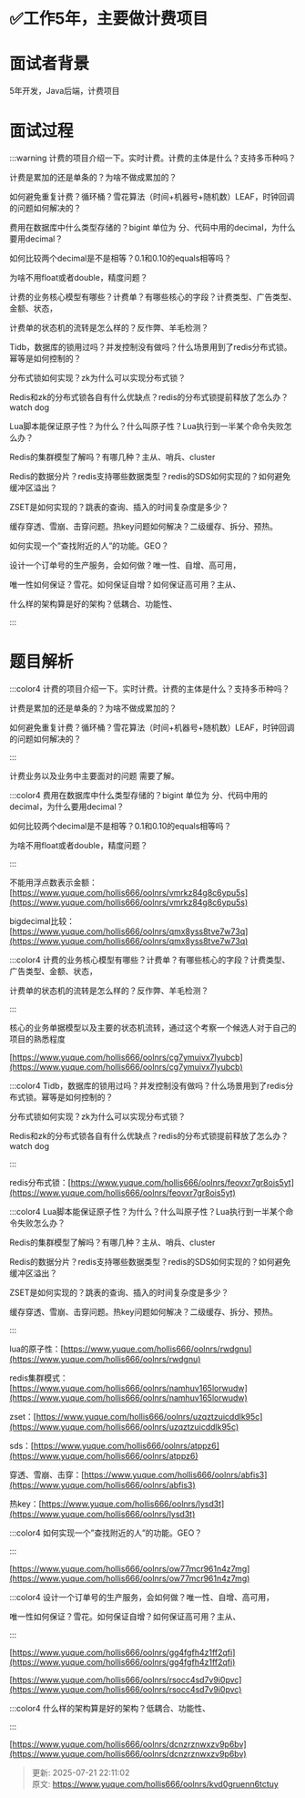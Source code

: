 # ✅工作5年，主要做计费项目

# 面试者背景


5年开发，Java后端，计费项目

# 面试过程


:::warning
计费的项目介绍一下。实时计费。计费的主体是什么？支持多币种吗？

计费是累加的还是单条的？为啥不做成累加的？

如何避免重复计费？循环桶？雪花算法（时间+机器号+随机数）LEAF，时钟回调的问题如何解决的？

费用在数据库中什么类型存储的？bigint 单位为 分、代码中用的decimal，为什么要用decimal？

如何比较两个decimal是不是相等？0.1和0.10的equals相等吗？

为啥不用float或者double，精度问题？

计费的业务核心模型有哪些？计费单？有哪些核心的字段？计费类型、广告类型、金额、状态，

计费单的状态机的流转是怎么样的？反作弊、羊毛检测？

Tidb，数据库的锁用过吗？并发控制没有做吗？什么场景用到了redis分布式锁。幂等是如何控制的？

分布式锁如何实现？zk为什么可以实现分布式锁？

Redis和zk的分布式锁各自有什么优缺点？redis的分布式锁提前释放了怎么办？watch dog

Lua脚本能保证原子性？为什么？什么叫原子性？Lua执行到一半某个命令失败怎么办？

Redis的集群模型了解吗？有哪几种？主从、哨兵、cluster

Redis的数据分片？redis支持哪些数据类型？redis的SDS如何实现的？如何避免缓冲区溢出？

ZSET是如何实现的？跳表的查询、插入的时间复杂度是多少？

缓存穿透、雪崩、击穿问题。热key问题如何解决？二级缓存、拆分、预热。

如何实现一个”查找附近的人”的功能。GEO？

设计一个订单号的生产服务，会如何做？唯一性、自增、高可用，

唯一性如何保证？雪花。如何保证自增？如何保证高可用？主从、

什么样的架构算是好的架构？低耦合、功能性、

:::

# 题目解析


:::color4
计费的项目介绍一下。实时计费。计费的主体是什么？支持多币种吗？

计费是累加的还是单条的？为啥不做成累加的？

如何避免重复计费？循环桶？雪花算法（时间+机器号+随机数）LEAF，时钟回调的问题如何解决的？

:::



计费业务以及业务中主要面对的问题 需要了解。



:::color4
费用在数据库中什么类型存储的？bigint 单位为 分、代码中用的decimal，为什么要用decimal？

如何比较两个decimal是不是相等？0.1和0.10的equals相等吗？

为啥不用float或者double，精度问题？

:::



不能用浮点数表示金额：[https://www.yuque.com/hollis666/oolnrs/vmrkz84g8c6ypu5s](https://www.yuque.com/hollis666/oolnrs/vmrkz84g8c6ypu5s)

bigdecimal比较：[https://www.yuque.com/hollis666/oolnrs/qmx8yss8tve7w73q](https://www.yuque.com/hollis666/oolnrs/qmx8yss8tve7w73q)



:::color4
计费的业务核心模型有哪些？计费单？有哪些核心的字段？计费类型、广告类型、金额、状态，

计费单的状态机的流转是怎么样的？反作弊、羊毛检测？

:::



核心的业务单据模型以及主要的状态机流转，通过这个考察一个候选人对于自己的项目的熟悉程度

[https://www.yuque.com/hollis666/oolnrs/cg7ymuivx7lyubcb](https://www.yuque.com/hollis666/oolnrs/cg7ymuivx7lyubcb) 



:::color4
Tidb，数据库的锁用过吗？并发控制没有做吗？什么场景用到了redis分布式锁。幂等是如何控制的？

分布式锁如何实现？zk为什么可以实现分布式锁？

Redis和zk的分布式锁各自有什么优缺点？redis的分布式锁提前释放了怎么办？watch dog

:::



redis分布式锁：[https://www.yuque.com/hollis666/oolnrs/feovxr7gr8ois5yt](https://www.yuque.com/hollis666/oolnrs/feovxr7gr8ois5yt)



:::color4
Lua脚本能保证原子性？为什么？什么叫原子性？Lua执行到一半某个命令失败怎么办？

Redis的集群模型了解吗？有哪几种？主从、哨兵、cluster

Redis的数据分片？redis支持哪些数据类型？redis的SDS如何实现的？如何避免缓冲区溢出？

ZSET是如何实现的？跳表的查询、插入的时间复杂度是多少？

缓存穿透、雪崩、击穿问题。热key问题如何解决？二级缓存、拆分、预热。

:::



lua的原子性：[https://www.yuque.com/hollis666/oolnrs/rwdgnu](https://www.yuque.com/hollis666/oolnrs/rwdgnu)

redis集群模式：[https://www.yuque.com/hollis666/oolnrs/namhuv165lorwudw](https://www.yuque.com/hollis666/oolnrs/namhuv165lorwudw)

zset：[https://www.yuque.com/hollis666/oolnrs/uzqztzuicddlk95c](https://www.yuque.com/hollis666/oolnrs/uzqztzuicddlk95c)

sds：[https://www.yuque.com/hollis666/oolnrs/atppz6](https://www.yuque.com/hollis666/oolnrs/atppz6)

穿透、雪崩、击穿：[https://www.yuque.com/hollis666/oolnrs/abfis3](https://www.yuque.com/hollis666/oolnrs/abfis3) 

热key：[https://www.yuque.com/hollis666/oolnrs/lysd3t](https://www.yuque.com/hollis666/oolnrs/lysd3t)



:::color4
如何实现一个”查找附近的人”的功能。GEO？

:::



[https://www.yuque.com/hollis666/oolnrs/ow77mcr961n4z7mg](https://www.yuque.com/hollis666/oolnrs/ow77mcr961n4z7mg)



:::color4
设计一个订单号的生产服务，会如何做？唯一性、自增、高可用，

唯一性如何保证？雪花。如何保证自增？如何保证高可用？主从、

:::



[https://www.yuque.com/hollis666/oolnrs/gg4fgfh4z1ff2qfi](https://www.yuque.com/hollis666/oolnrs/gg4fgfh4z1ff2qfi)

[https://www.yuque.com/hollis666/oolnrs/rsocc4sd7v9i0pvc](https://www.yuque.com/hollis666/oolnrs/rsocc4sd7v9i0pvc)



:::color4
什么样的架构算是好的架构？低耦合、功能性、

:::



[https://www.yuque.com/hollis666/oolnrs/dcnzrznwxzv9p6bv](https://www.yuque.com/hollis666/oolnrs/dcnzrznwxzv9p6bv)



> 更新: 2025-07-21 22:11:02  
> 原文: <https://www.yuque.com/hollis666/oolnrs/kvd0gruenn6tctuy>